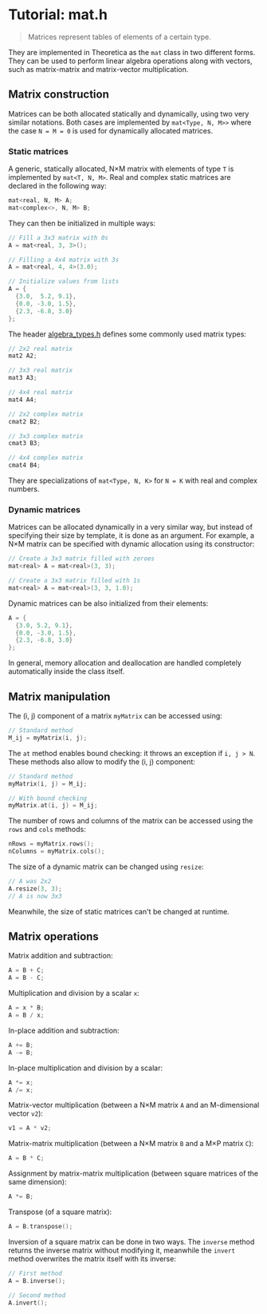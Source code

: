 # Tutorial: mat.h

> Matrices represent tables of elements of a certain type.

They are implemented in Theoretica as the `mat` class in two different forms. They can be used to perform linear algebra operations along with vectors, such as matrix-matrix and matrix-vector multiplication.

## Matrix construction
Matrices can be both allocated statically and dynamically, using two very similar notations. Both cases are implemented by `mat<Type, N, M>>` where the case `N = M = 0` is used for dynamically allocated matrices.

### Static matrices
A generic, statically allocated, N×M matrix with elements of type `T` is implemented by `mat<T, N, M>`. Real and complex static matrices are declared in the following way:

```cpp
mat<real, N, M> A;
mat<complex<>, N, M> B;
```

They can then be initialized in multiple ways:

```cpp
// Fill a 3x3 matrix with 0s
A = mat<real, 3, 3>();

// Filling a 4x4 matrix with 3s
A = mat<real, 4, 4>(3.0);

// Initialize values from lists
A = {
  {3.0,  5.2, 9.1},
  {0.0, -3.0, 1.5},
  {2.3, -6.8, 3.0}
};  
```

The header [algebra_types.h](https://github.com/chaotic-society/theoretica/blob/master/src/algebra/algebra_types.h) defines some commonly used matrix types:

```cpp
// 2x2 real matrix
mat2 A2;

// 3x3 real matrix
mat3 A3;

// 4x4 real matrix
mat4 A4;

// 2x2 complex matrix
cmat2 B2;

// 3x3 complex matrix
cmat3 B3;

// 4x4 complex matrix
cmat4 B4;
```

They are specializations of `mat<Type, N, K>` for `N = K` with real and complex numbers.

### Dynamic matrices

Matrices can be allocated dynamically in a very similar way, but instead of specifying their size by template, it is done as an argument. For example, a N×M matrix can be specified with dynamic allocation using its constructor:

```cpp
// Create a 3x3 matrix filled with zeroes
mat<real> A = mat<real>(3, 3);

// Create a 3x3 matrix filled with 1s
mat<real> A = mat<real>(3, 3, 1.0);
```

Dynamic matrices can be also initialized from their elements:

```cpp
A = {
  {3.0, 5.2, 9.1},
  {0.0, -3.0, 1.5},
  {2.3, -6.8, 3.0}
};  
```

In general, memory allocation and deallocation are handled completely automatically inside the class itself.

## Matrix manipulation

The (i, j) component of a matrix `myMatrix` can be accessed using:

```cpp
// Standard method
M_ij = myMatrix(i, j);
```

The `at` method enables bound checking: it throws an exception if `i, j > N`. These methods also allow to modify the (i, j) component:

```cpp
// Standard method
myMatrix(i, j) = M_ij;

// With bound checking
myMatrix.at(i, j) = M_ij;
```

The number of rows and columns of the matrix can be accessed using the `rows` and `cols` methods:

```cpp
nRows = myMatrix.rows();
nColumns = myMatrix.cols();
```

The size of a dynamic matrix can be changed using `resize`:

```cpp
// A was 2x2
A.resize(3, 3);
// A is now 3x3
```

Meanwhile, the size of static matrices can't be changed at runtime.

## Matrix operations

Matrix addition and subtraction:

```cpp
A = B + C;
A = B - C;
```

Multiplication and division by a scalar `x`:

```cpp
A = x * B;
A = B / x;
```

In-place addition and subtraction:

```cpp
A += B;
A -= B;
```

In-place multiplication and division by a scalar:

```cpp
A *= x;
A /= x;
```

Matrix-vector multiplication (between a N×M matrix `A` and an M-dimensional vector `v2`):

```cpp
v1 = A * v2;
```

Matrix-matrix multiplication (between a N×M matrix `B` and a M×P matrix `C`):

```cpp
A = B * C;
```

Assignment by matrix-matrix multiplication (between square matrices of the same dimension):

```cpp
A *= B;
```

Transpose (of a square matrix):

```cpp
A = B.transpose();
```

Inversion of a square matrix can be done in two ways. The `inverse` method returns the inverse matrix without modifying it, meanwhile the `invert` method overwrites the matrix itself with its inverse:

```cpp
// First method
A = B.inverse();

// Second method
A.invert();
```
